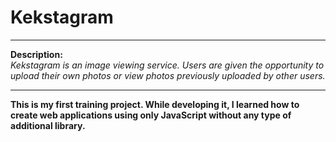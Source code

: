 # Kekstagram<br/>
---
__Description:__<br/>
_Kekstagram is an image viewing service. Users are given the opportunity to upload their own photos or view photos previously uploaded by other users._

---

__This is my first training project. While developing it, I learned how to create web applications using only JavaScript without any type of additional library.__<br/>
